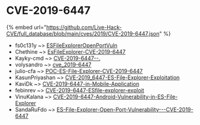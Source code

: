 # CVE-2019-6447
{% embed url="https://github.com/Live-Hack-CVE/full_database/blob/main/cves/2019/CVE-2019-6447.json" %}

* fs0c131y ~> [ESFileExplorerOpenPortVuln](https://www.alice-snow.ru/2019/database/cve-2019-6447/esfileexploreropenportvuln-fs0c131y)
* Chethine ~> [EsFileExplorer-CVE-2019-6447](https://www.alice-snow.ru/2019/database/cve-2019-6447/esfileexplorer-cve-2019-6447-chethine)
* Kayky-cmd ~> [CVE-2019-6447--.](https://www.alice-snow.ru/2019/database/cve-2019-6447/cve-2019-6447--.-kayky-cmd)
* volysandro ~> [cve_2019-6447](https://www.alice-snow.ru/2019/database/cve-2019-6447/cve_2019-6447-volysandro)
* julio-cfa ~> [POC-ES-File-Explorer-CVE-2019-6447](https://www.alice-snow.ru/2019/database/cve-2019-6447/poc-es-file-explorer-cve-2019-6447-julio-cfa)
* KasunPriyashan ~> [CVE-2019_6447-ES-File-Explorer-Exploitation](https://www.alice-snow.ru/2019/database/cve-2019-6447/cve-2019_6447-es-file-explorer-exploitation-kasunpriyashan)
* KaviDk ~> [CVE-2019-6447-in-Mobile-Application](https://www.alice-snow.ru/2019/database/cve-2019-6447/cve-2019-6447-in-mobile-application-kavidk)
* febinrev ~> [CVE-2019-6447-ESfile-explorer-exploit](https://www.alice-snow.ru/2019/database/cve-2019-6447/cve-2019-6447-esfile-explorer-exploit-febinrev)
* VinuKalana ~> [CVE-2019-6447-Android-Vulnerability-in-ES-File-Explorer](https://www.alice-snow.ru/2019/database/cve-2019-6447/cve-2019-6447-android-vulnerability-in-es-file-explorer-vinukalana)
* SandaRuFdo ~> [ES-File-Explorer-Open-Port-Vulnerability---CVE-2019-6447](https://www.alice-snow.ru/2019/database/cve-2019-6447/es-file-explorer-open-port-vulnerability---cve-2019-6447-sandarufdo)